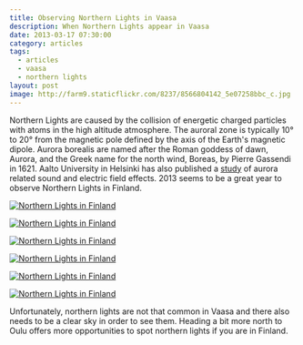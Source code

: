 ```yaml
---
title: Observing Northern Lights in Vaasa
description: When Northern Lights appear in Vaasa
date: 2013-03-17 07:30:00
category: articles
tags:
  - articles
  - vaasa
  - northern lights
layout: post
image: http://farm9.staticflickr.com/8237/8566804142_5e07258bbc_c.jpg
---
```

Northern Lights are caused by the collision of energetic charged particles with atoms in the high altitude atmosphere. The auroral zone is typically 10&#176; to 20&#176; from the magnetic pole defined by the axis of the Earth's magnetic dipole. Aurora borealis are named after the Roman goddess of dawn, Aurora, and the Greek name for the north wind, Boreas, by Pierre Gassendi in 1621. Aalto University in Helsinki has also published a [study][1] of aurora related sound and electric field effects. 2013 seems to be a great year to observe Northern Lights in Finland.

<amp-img src="http://farm9.staticflickr.com/8237/8566804142_5e07258bbc_c.jpg" width="800" height="445" alt="Observing Northern Lights in Vaasa"></amp-img>

<!--more-->

[![Northern Lights in Finland][image-2]][3]

[![Northern Lights in Finland][image-3]][4]

[![Northern Lights in Finland][image-4]][5]

[![Northern Lights in Finland][image-5]][6]

[![Northern Lights in Finland][image-6]][7]

[![Northern Lights in Finland][image-7]][8]

Unfortunately, northern lights are not that common in Vaasa and there also needs to be a clear sky in order to see them. Heading a bit more north to Oulu offers more opportunities to spot northern lights if you are in Finland.


[1]:	https://aaltodoc.aalto.fi/handle/123456789/979
[2]:	http://www.flickr.com/photos/90204224@N07/8566804142/
[3]:	http://www.flickr.com/photos/90204224@N07/8565707339/
[4]:	http://www.flickr.com/photos/90204224@N07/8565706939/
[5]:	http://www.flickr.com/photos/90204224@N07/8566802836/
[6]:	http://www.flickr.com/photos/90204224@N07/8566803036/
[7]:	http://www.flickr.com/photos/90204224@N07/8566801716/
[8]:	http://www.flickr.com/photos/90204224@N07/8565706103/

[image-1]:	http://farm9.staticflickr.com/8237/8566804142_5e07258bbc_c.jpg "Northern Lights Aurora Borealis in Vaasa - Arctic Circle"
[image-2]:	http://farm9.staticflickr.com/8519/8565707339_4de34afb4d_c.jpg "Northern Lights Aurora Borealis in Vaasa - Arctic Circle"
[image-3]:	http://farm9.staticflickr.com/8389/8565706939_4317cf8668_c.jpg "Northern Lights Aurora Borealis in Vaasa - Arctic Circle"
[image-4]:	http://farm9.staticflickr.com/8246/8566802836_723f4d4fef_c.jpg "Northern Lights Aurora Borealis in Vaasa - Arctic Circle"
[image-5]:	http://farm9.staticflickr.com/8377/8566803036_b30f4a6acb_c.jpg "Northern Lights Aurora Borealis in Vaasa - Arctic Circle"
[image-6]:	http://farm9.staticflickr.com/8385/8566801716_307caa97ac_c.jpg "Northern Lights Aurora Borealis in Vaasa - Arctic Circle"
[image-7]:	http://farm9.staticflickr.com/8241/8565706103_4dc9a82004_c.jpg "Northern Lights Aurora Borealis in Vaasa - Arctic Circle"
